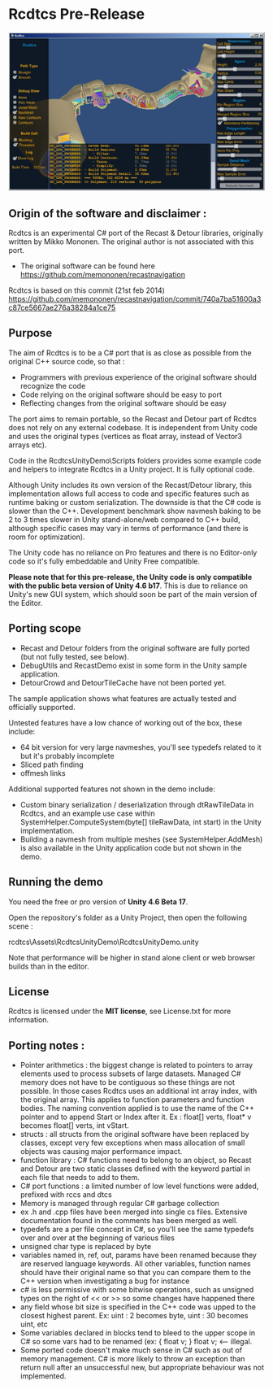 
# Rcdtcs Pre-Release

![Alt text](/RcdtcsScreenshot.jpg?raw=true "Rcdtcs Unity Demo")

## Origin of the software and disclaimer :

Rcdtcs is an experimental C# port of the Recast & Detour libraries, originally written by Mikko Mononen. The original author is not associated with this port.

- The original software can be found here https://github.com/memononen/recastnavigation 

Rcdtcs is based on this commit (21st feb 2014) https://github.com/memononen/recastnavigation/commit/740a7ba51600a3c87ce5667ae276a38284a1ce75

## Purpose

The aim of Rcdtcs is to be a C# port that is as close as possible from the original C++ source code, so that :

- Programmers with previous experience of the original software should recognize the code
- Code relying on the original software should be easy to port
- Reflecting changes from the original software should be easy

The port aims to remain portable, so the Recast and Detour part of Rcdtcs does not rely on any external codebase. It is independent from Unity code and uses the original types (vertices as float array, instead of Vector3 arrays etc).

Code in the RcdtcsUnityDemo\Scripts folders provides some example code and helpers to integrate Rcdtcs in a Unity project. It is fully optional code.

Although Unity includes its own version of the Recast/Detour library, this implementation allows full access to code and specific features such as runtime baking or custom serialization. The downside is that the C# code is slower than the C++. Development benchmark show navmesh baking to be 2 to 3 times slower in Unity stand-alone/web compared to C++ build, although specific cases may vary in terms of performance (and there is room for optimization).

The Unity code has no reliance on Pro features and there is no Editor-only code so it's fully embeddable and Unity Free compatible.

**Please note that for this pre-release, the Unity code is only compatible with the public beta version of Unity 4.6 b17**. This is due to reliance on Unity's new GUI system, which should soon be part of the main version of the Editor.

## Porting scope

- Recast and Detour folders from the original software are fully ported (but not fully tested, see below). 
- DebugUtils and RecastDemo exist in some form in the Unity sample application. 
- DetourCrowd and DetourTileCache have not been ported yet.

The sample application shows what features are actually tested and officially supported. 

Untested features have a low chance of working out of the box, these include:
- 64 bit version for very large navmeshes, you'll see typedefs related to it but it's probably incomplete
- Sliced path finding
- offmesh links

Additional supported features not shown in the demo include:
- Custom binary serialization / deserialization through dtRawTileData in Rcdtcs, and an example use case within SystemHelper.ComputeSystem(byte[] tileRawData, int start) in the Unity implementation. 
- Building a navmesh from multiple meshes (see SystemHelper.AddMesh) is also available in the Unity application code but not shown in the demo.

## Running the demo

You need the free or pro version of **Unity 4.6 Beta 17**.

Open the repository's folder as a Unity Project, then open the following scene :

rcdtcs\Assets\RcdtcsUnityDemo\RcdtcsUnityDemo.unity

Note that performance will be higher in stand alone client or web browser builds than in the editor.

## License

Rcdtcs is licensed under the **MIT license**, see License.txt for more information.

## Porting notes :

- Pointer arithmetics : the biggest change is related to pointers to array elements used to process subsets of large datasets. Managed C# memory does not have to be contiguous so these things are not possible. In those cases Rcdtcs uses an additional int array index, with the original array. This applies to function parameters and function bodies. The naming convention applied is to use the name of the C++ pointer and to append Start or Index after it. Ex : float[] verts, float* v becomes float[] verts, int vStart.
- structs : all structs from the original software have been replaced by classes, except very few exceptions when mass allocation of small objects was causing major performance impact.
- function library : C# functions need to belong to an object, so Recast and Detour are two static classes defined with the keyword partial in each file that needs to add to them.
- C# port functions : a limited number of low level functions were added, prefixed with rccs and dtcs
- Memory is managed through regular C# garbage collection
- ex .h and .cpp files have been merged into single cs files. Extensive documentation found in the comments has been merged as well.
- typedefs are a per file concept in C#, so you'll see the same typedefs over and over at the beginning of various files
- unsigned char type is replaced by byte
- variables named in, ref, out, params have been renamed because they are reserved language keywords. All other variables, function names should have their original name so that you can compare them to the C++ version when investigating a bug for instance
- c# is less permissive with some bitwise operations, such as unsigned types on the right of << or >> so some changes have happened there
- any field whose bit size is specified in the C++ code was upped to the closest highest parent. Ex: uint : 2 becomes byte, uint : 30 becomes uint, etc
- Some variables declared in blocks tend to bleed to the upper scope in C# so some vars had to be renamed (ex: { float v; } float v; <-- illegal.
- Some ported code doesn't make much sense in C# such as out of memory management. C# is more likely to throw an exception than return null after an unsuccessful new, but appropriate behaviour was not implemented. 


